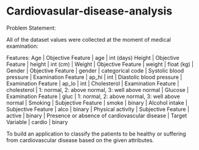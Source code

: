 # Cardiovasular-disease-analysis

Problem Statement:

All of the dataset values were collected at the moment of medical examination:

Features:
Age | Objective Feature | age | int (days)
Height | Objective Feature | height | int (cm) |
Weight | Objective Feature | weight | float (kg) |
Gender | Objective Feature | gender | categorical code |
Systolic blood pressure | Examination Feature | ap_hi | int |
Diastolic blood pressure | Examination Feature | ap_lo | int |
Cholesterol | Examination Feature | cholesterol | 1: normal, 2: above normal, 3: well above normal |
Glucose | Examination Feature | gluc | 1: normal, 2: above normal, 3: well above normal |
Smoking | Subjective Feature | smoke | binary |
Alcohol intake | Subjective Feature | alco | binary |
Physical activity | Subjective Feature | active | binary |
Presence or absence of cardiovascular disease | Target Variable | cardio | binary 

To build an application to classify the patients to be healthy or suffering from cardiovascular disease based on the given attributes.
